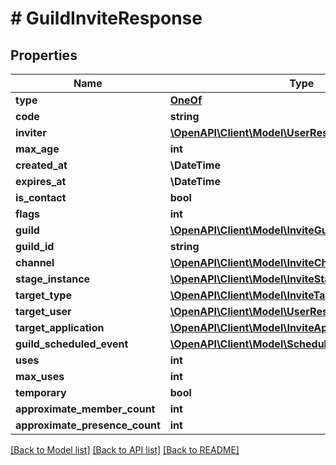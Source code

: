 # # GuildInviteResponse

## Properties

Name | Type | Description | Notes
------------ | ------------- | ------------- | -------------
**type** | [**OneOf**](OneOf.md) |  | [optional]
**code** | **string** |  |
**inviter** | [**\OpenAPI\Client\Model\UserResponse**](UserResponse.md) |  | [optional]
**max_age** | **int** |  | [optional]
**created_at** | **\DateTime** |  | [optional]
**expires_at** | **\DateTime** |  | [optional]
**is_contact** | **bool** |  | [optional]
**flags** | **int** |  | [optional]
**guild** | [**\OpenAPI\Client\Model\InviteGuildResponse**](InviteGuildResponse.md) |  | [optional]
**guild_id** | **string** |  | [optional]
**channel** | [**\OpenAPI\Client\Model\InviteChannelResponse**](InviteChannelResponse.md) |  | [optional]
**stage_instance** | [**\OpenAPI\Client\Model\InviteStageInstanceResponse**](InviteStageInstanceResponse.md) |  | [optional]
**target_type** | [**\OpenAPI\Client\Model\InviteTargetTypes**](InviteTargetTypes.md) |  | [optional]
**target_user** | [**\OpenAPI\Client\Model\UserResponse**](UserResponse.md) |  | [optional]
**target_application** | [**\OpenAPI\Client\Model\InviteApplicationResponse**](InviteApplicationResponse.md) |  | [optional]
**guild_scheduled_event** | [**\OpenAPI\Client\Model\ScheduledEventResponse**](ScheduledEventResponse.md) |  | [optional]
**uses** | **int** |  | [optional]
**max_uses** | **int** |  | [optional]
**temporary** | **bool** |  | [optional]
**approximate_member_count** | **int** |  | [optional]
**approximate_presence_count** | **int** |  | [optional]

[[Back to Model list]](../../README.md#models) [[Back to API list]](../../README.md#endpoints) [[Back to README]](../../README.md)

